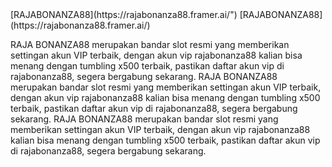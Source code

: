 <meta name="google-site-verification" content="9vvTvHoLf5Z5-FnV8QzvPjMBEwctoJgpewquHlA3Bn8" />
[RAJABONANZA88](https://rajabonanza88.framer.ai/")
[RAJABONANZA88](https://rajabonanza88.framer.ai/)

RAJA BONANZA88 merupakan bandar slot resmi yang memberikan settingan akun VIP terbaik, dengan akun vip rajabonanza88 kalian bisa menang dengan tumbling x500 terbaik, pastikan daftar akun vip di rajabonanza88, segera bergabung sekarang.
RAJA BONANZA88 merupakan bandar slot resmi yang memberikan settingan akun VIP terbaik, dengan akun vip rajabonanza88 kalian bisa menang dengan tumbling x500 terbaik, pastikan daftar akun vip di rajabonanza88, segera bergabung sekarang.
RAJA BONANZA88 merupakan bandar slot resmi yang memberikan settingan akun VIP terbaik, dengan akun vip rajabonanza88 kalian bisa menang dengan tumbling x500 terbaik, pastikan daftar akun vip di rajabonanza88, segera bergabung sekarang.
